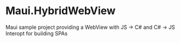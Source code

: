 # Maui.HybridWebView
Maui sample project providing a WebView with JS -> C# and C# -> JS Interopt for building SPAs
